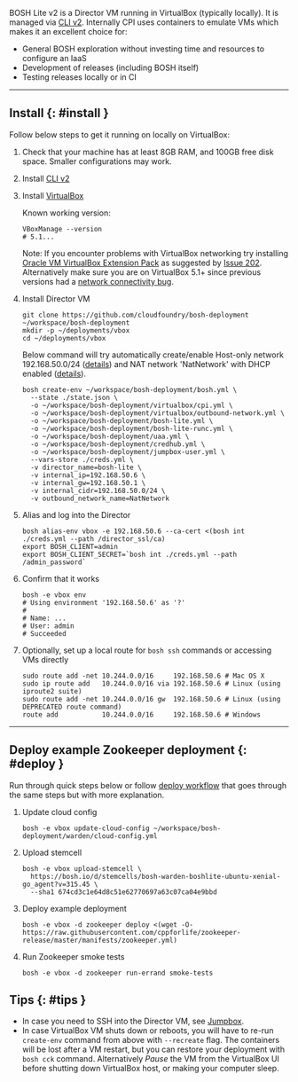 BOSH Lite v2 is a Director VM running in VirtualBox (typically locally). It is managed via [CLI v2](cli-v2.md). Internally CPI uses containers to emulate VMs which makes it an excellent choice for:

- General BOSH exploration without investing time and resources to configure an IaaS
- Development of releases (including BOSH itself)
- Testing releases locally or in CI

---
## Install {: #install }

Follow below steps to get it running on locally on VirtualBox:

1. Check that your machine has at least 8GB RAM, and 100GB free disk space. Smaller configurations may work.

1. Install [CLI v2](cli-v2-install.md)

1. Install [VirtualBox](https://www.virtualbox.org/wiki/Downloads)

    Known working version:

    ```shell
    VBoxManage --version
    # 5.1...
    ```

    Note: If you encounter problems with VirtualBox networking try installing [Oracle VM VirtualBox Extension Pack](https://www.virtualbox.org/wiki/Downloads) as suggested by [Issue 202](https://github.com/cloudfoundry/bosh-lite/issues/202). Alternatively make sure you are on VirtualBox 5.1+ since previous versions had a [network connectivity bug](https://github.com/concourse/concourse-lite/issues/9).

1. Install Director VM

    ```shell
    git clone https://github.com/cloudfoundry/bosh-deployment ~/workspace/bosh-deployment
    mkdir -p ~/deployments/vbox
    cd ~/deployments/vbox
    ```

    Below command will try automatically create/enable Host-only network 192.168.50.0/24 ([details](https://github.com/cppforlife/bosh-virtualbox-cpi-release/blob/master/docs/networks-host-only.md)) and NAT network 'NatNetwork' with DHCP enabled ([details](https://github.com/cppforlife/bosh-virtualbox-cpi-release/blob/master/docs/networks-nat-network.md)).

    ```shell
    bosh create-env ~/workspace/bosh-deployment/bosh.yml \
      --state ./state.json \
      -o ~/workspace/bosh-deployment/virtualbox/cpi.yml \
      -o ~/workspace/bosh-deployment/virtualbox/outbound-network.yml \
      -o ~/workspace/bosh-deployment/bosh-lite.yml \
      -o ~/workspace/bosh-deployment/bosh-lite-runc.yml \
      -o ~/workspace/bosh-deployment/uaa.yml \
      -o ~/workspace/bosh-deployment/credhub.yml \
      -o ~/workspace/bosh-deployment/jumpbox-user.yml \
      --vars-store ./creds.yml \
      -v director_name=bosh-lite \
      -v internal_ip=192.168.50.6 \
      -v internal_gw=192.168.50.1 \
      -v internal_cidr=192.168.50.0/24 \
      -v outbound_network_name=NatNetwork
    ```

1. Alias and log into the Director

    ```shell
    bosh alias-env vbox -e 192.168.50.6 --ca-cert <(bosh int ./creds.yml --path /director_ssl/ca)
    export BOSH_CLIENT=admin
    export BOSH_CLIENT_SECRET=`bosh int ./creds.yml --path /admin_password`
    ```

1. Confirm that it works

    ```shell
    bosh -e vbox env
    # Using environment '192.168.50.6' as '?'
    #
    # Name: ...
    # User: admin
    # Succeeded
    ```

1. Optionally, set up a local route for `bosh ssh` commands or accessing VMs directly

    ```shell
    sudo route add -net 10.244.0.0/16     192.168.50.6 # Mac OS X
    sudo ip route add   10.244.0.0/16 via 192.168.50.6 # Linux (using iproute2 suite)
    sudo route add -net 10.244.0.0/16 gw  192.168.50.6 # Linux (using DEPRECATED route command)
    route add           10.244.0.0/16     192.168.50.6 # Windows
    ```


---
## Deploy example Zookeeper deployment {: #deploy }

Run through quick steps below or follow [deploy workflow](basic-workflow.md) that goes through the same steps but with more explanation.

1. Update cloud config

    ```shell
    bosh -e vbox update-cloud-config ~/workspace/bosh-deployment/warden/cloud-config.yml
    ```

1. Upload stemcell

    ```shell
    bosh -e vbox upload-stemcell \
      https://bosh.io/d/stemcells/bosh-warden-boshlite-ubuntu-xenial-go_agent?v=315.45 \
      --sha1 674cd3c1e64d8c51e62770697a63c07ca04e9bbd
    ```

1. Deploy example deployment

    ```shell
    bosh -e vbox -d zookeeper deploy <(wget -O- https://raw.githubusercontent.com/cppforlife/zookeeper-release/master/manifests/zookeeper.yml)
    ```

1. Run Zookeeper smoke tests

    ```shell
    bosh -e vbox -d zookeeper run-errand smoke-tests
    ```


## Tips {: #tips }

* In case you need to SSH into the Director VM, see [Jumpbox](jumpbox.md).
* In case VirtualBox VM shuts down or reboots, you will have to re-run `create-env` command from above with `--recreate` flag. The containers will be lost after a VM restart, but you can restore your deployment with `bosh cck` command. Alternatively *Pause* the VM from the VirtualBox UI before shutting down VirtualBox host, or making your computer sleep.
